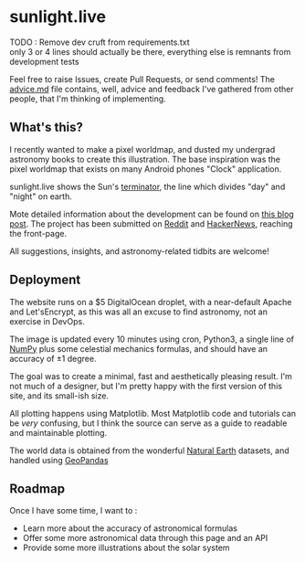 # sunlight.live

TODO : Remove dev cruft from requirements.txt   
only 3 or 4 lines should actually be there, everything else is remnants from development tests

Feel free to raise Issues, create Pull Requests, or send comments! The [advice.md](https://github.com/tpaschalis/sunlight.live/blob/master/advice.md) file contains, well, advice and feedback I've gathered from other people, that I'm thinking of implementing.




## What's this?

I recently wanted to make a pixel worldmap, and dusted my undergrad astronomy books to create this illustration. The base inspiration was the pixel worldmap that exists on many Android phones "Clock" application.

sunlight.live shows the Sun's <a href="https://en.wikipedia.org/wiki/Terminator_(solar)">terminator</a>, the line which divides "day" and "night" on earth.

Mote detailed information about the development can be found on <a href="https://tpaschalis.github.io/show-hn-sunlight-live/">this blog post</a>. The project has been submitted on [Reddit](https://www.reddit.com/r/dataisbeautiful/comments/baytxa/a_liveupdating_visual_map_of_sunlight_on_earth_oc/) and [HackerNews](https://news.ycombinator.com/item?id=20284870), reaching the front-page.
 
All suggestions, insights, and astronomy-related tidbits are welcome!

## Deployment

The website runs on a $5 DigitalOcean droplet, with a near-default Apache and Let'sEncrypt, as this was all an excuse to find astronomy, not an exercise in DevOps.

The image is updated every 10 minutes using cron, Python3, a single line of <a href="http://www.numpy.org/">NumPy</a> plus some celestial mechanics formulas, and should have an accuracy of ±1 degree. 

The goal was to create a minimal, fast and aesthetically pleasing result. I'm not much of a designer, but I'm pretty happy with the first version of this site, and its small-ish size.

All plotting happens using Matplotlib. Most Matplotlib code and tutorials can be *very* confusing, but I think the source can serve as a guide to readable and maintainable plotting.

The world data is obtained from the wonderful [Natural Earth](https://www.naturalearthdata.com/) datasets, and handled using [GeoPandas](http://geopandas.org)

## Roadmap
Once I have some time, I want to :
                    
- Learn more about the accuracy of astronomical formulas
- Offer some more astronomical data through this page and an API
- Provide some more illustrations about the solar system

